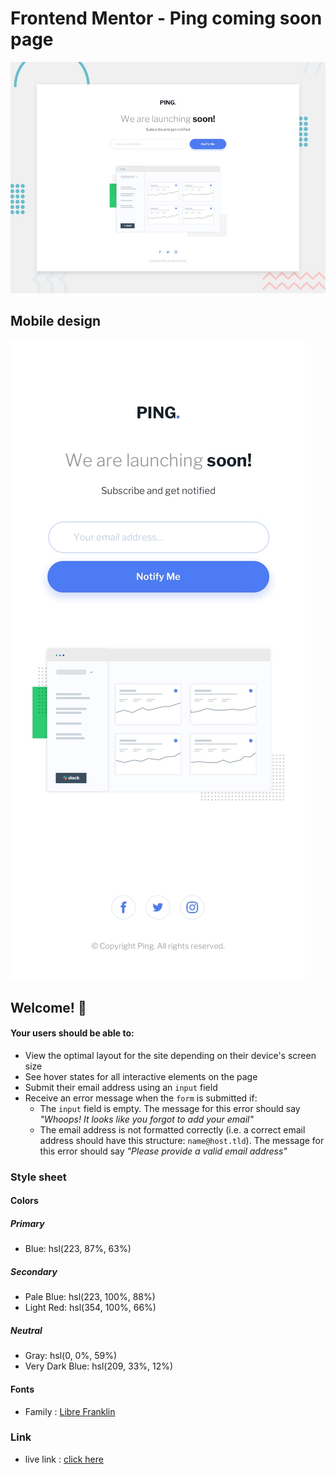 # Frontend Mentor - Ping coming soon page

![Design preview for the Ping coming soon page coding challenge](./design/desktop-preview.jpg)

## Mobile design
![Design preview for the Ping coming soon page coding challenge](./design/mobile-design.jpg)


## Welcome! 👋


#### Your users should be able to: 

- View the optimal layout for the site depending on their device's screen size
- See hover states for all interactive elements on the page
- Submit their email address using an `input` field
- Receive an error message when the `form` is submitted if:
	- The `input` field is empty. The message for this error should say *"Whoops! It looks like you forgot to add your email"*
	- The email address is not formatted correctly (i.e. a correct email address should have this structure: `name@host.tld`). The message for this error should say *"Please provide a valid email address"*

### Style sheet
#### Colors

##### Primary

- Blue: hsl(223, 87%, 63%)

##### Secondary

- Pale Blue: hsl(223, 100%, 88%)
- Light Red: hsl(354, 100%, 66%)

##### Neutral

- Gray: hsl(0, 0%, 59%)
- Very Dark Blue: hsl(209, 33%, 12%)

#### Fonts

- Family : [Libre Franklin](https://fonts.google.com/specimen/Libre+Franklin)

### Link
- live link : [click here](https://ping-coming-soon-page-task.netlify.app/)